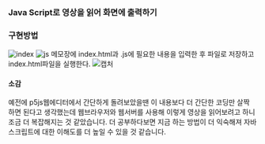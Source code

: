 ### Java Script로 영상을 읽어 화면에 출력하기
### 구현방법
![index](https://user-images.githubusercontent.com/50912987/202944005-b740c5f6-af3f-494b-b1fc-103da8d2569b.PNG)
![js](https://user-images.githubusercontent.com/50912987/202944018-ba6e2e08-ba2d-4566-9a61-75f10b99ec11.PNG)
메모장에 index.html과 .js에 필요한 내용을 입력한 후 파일로 저장하고 index.html파일을 실행한다.
![캡처](https://user-images.githubusercontent.com/50912987/202944025-5276dcb8-8b9b-41ca-ad7f-d6a12cd4d83b.PNG)
#### 소감
예전에 p5js웹에디터에서 간단하게 돌려보았을땐 이 내용보다 더 간단한 코딩만 살짝 하면 된다고 생각했는데 웹브라우저와 웹서버를 사용해 이렇게 영상을 읽어보려고 하니 조금 더 복잡해지는 것 같았습니다. 더 공부하다보면 지금 하는 방법이 더 익숙해져 자바스크립트에 대한 이해도를 더 높일 수 있을 것 같습니다. 
